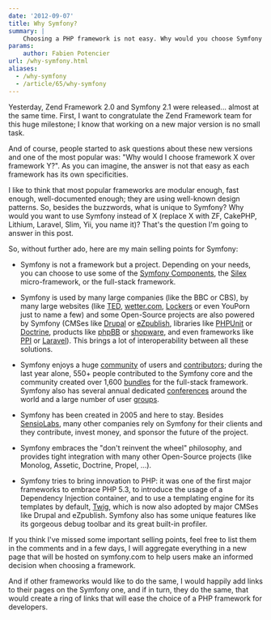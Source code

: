 ```yaml
---
date: '2012-09-07'
title: Why Symfony?
summary: |
    Choosing a PHP framework is not easy. Why would you choose Symfony over framework X?
params:
    author: Fabien Potencier
url: /why-symfony.html
aliases:
  - /why-symfony
  - /article/65/why-symfony
---
```


Yesterday, Zend Framework 2.0 and Symfony 2.1 were released... almost at the
same time. First, I want to congratulate the Zend Framework team for this huge
milestone; I know that working on a new major version is no small task.

And of course, people started to ask questions about these new versions and
one of the most popular was: "Why would I choose framework X over framework
Y?". As you can imagine, the answer is not that easy as each framework has its
own specificities.

I like to think that most popular frameworks are modular enough, fast enough,
well-documented enough; they are using well-known design patterns. So, besides
the buzzwords, what is unique to Symfony? Why would you want to use Symfony
instead of X (replace X with ZF, CakePHP, Lithium, Laravel, Slim, Yii, you name it)? That's the question I'm going to answer in this post.

So, without further ado, here are my main selling points for Symfony:

 * Symfony is not a framework but a project. Depending on your needs, you can
   choose to use some of the [Symfony
   Components](http://symfony.com/components), the
   [Silex](http://silex.sensiolabs.org/) micro-framework, or the full-stack
   framework.

 * Symfony is used by many large companies (like the BBC or CBS), by many large websites (like [TED](http://www.ted.com/), [wetter.com](http://wetter.com/), [Lockers](http://lockerz.com/) or even YouPorn just to name a few) and some Open-Source projects are
   also powered by Symfony (CMSes like
   [Drupal](http://symfony.com/blog/symfony2-meets-drupal-8) or
   [eZpublish](http://symfony.com/blog/symfony2-meets-ez-publish-5), libraries
   like [PHPUnit](https://github.com/sebastianbergmann/phpunit/) or
   [Doctrine](http://www.doctrine-project.org/), products like
   [phpBB](https://www.phpbb.com/) or [shopware](http://www.shopware.de/), and even frameworks like
   [PPI](http://www.ppi.io/) or [Laravel](http://laravel.com/)). This brings a lot of interoperability between all these solutions.

 * Symfony enjoys a huge [community](http://connect.sensiolabs.com/) of users
   and [contributors](http://symfony.com/contributors); during the last year
   alone, 550+ people contributed to the Symfony core and the community
   created over 1,600 [bundles](http://knpbundles.com/) for the full-stack
   framework. Symfony also has several annual dedicated
   [conferences](http://live.symfony.com/) around the world and a large number
   of user [groups](http://symfony.com/events).

 * Symfony has been created in 2005 and here to stay. Besides
   [SensioLabs](http://sensiolabs.com/), many other companies rely on Symfony
   for their clients and they contribute, invest money, and sponsor the future
   of the project.

 * Symfony embraces the "don't reinvent the wheel" philosophy, and provides
   tight integration with many other Open-Source projects (like Monolog,
   Assetic, Doctrine, Propel, ...).

 * Symfony tries to bring innovation to PHP: it was one of the first major
   frameworks to embrace PHP 5.3, to introduce the usage of a Dependency
   Injection container, and to use a templating engine for its templates by
   default, [Twig](http://twig.sensiolabs.org/), which is now also adopted by
   major CMSes like Drupal and eZpublish. Symfony also has some unique
   features like its gorgeous debug toolbar and its great built-in profiler.

If you think I've missed some important selling points, feel free to list them
in the comments and in a few days, I will aggregate everything in a new page
that will be hosted on symfony.com to help users make an informed decision
when choosing a framework.

And if other frameworks would like to do the same, I would happily add links
to their pages on the Symfony one, and if in turn, they do the same, that
would create a ring of links that will ease the choice of a PHP framework for
developers.


